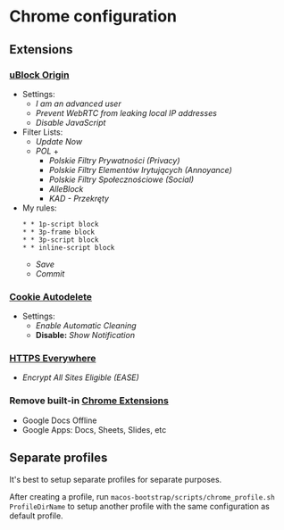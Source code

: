 # Chrome configuration

## Extensions

### [uBlock Origin](https://chrome.google.com/webstore/detail/ublock-origin/cjpalhdlnbpafiamejdnhcphjbkeiagm)
* Settings:
    * _I am an advanced user_
    * _Prevent WebRTC from leaking local IP addresses_
    * _Disable JavaScript_
* Filter Lists:
    * _Update Now_
    *  _POL_ +
        * _Polskie Filtry Prywatności (Privacy)_
        * _Polskie Filtry Elementów Irytujących (Annoyance)_
        * _Polskie Filtry Społecznościowe (Social)_
        * _AlleBlock_
        * _KAD - Przekręty_
* My rules:
    ```
    * * 1p-script block
    * * 3p-frame block
    * * 3p-script block
    * * inline-script block
    ```
    * _Save_
    * _Commit_

### [Cookie Autodelete](https://chrome.google.com/webstore/detail/cookie-autodelete/fhcgjolkccmbidfldomjliifgaodjagh?hl=en)
* Settings:
    * _Enable Automatic Cleaning_
    * **Disable:** _Show Notification_

### [HTTPS Everywhere](https://chrome.google.com/webstore/detail/https-everywhere/gcbommkclmclpchllfjekcdonpmejbdp)
* _Encrypt All Sites Eligible (EASE)_
 
### Remove built-in [Chrome Extensions](chrome://extensions/)
* Google Docs Offline
* Google Apps: Docs, Sheets, Slides, etc

## Separate profiles

It's best to setup separate profiles for separate purposes.

After creating a profile, run `macos-bootstrap/scripts/chrome_profile.sh ProfileDirName` to setup another profile with the same configuration as default profile. 
